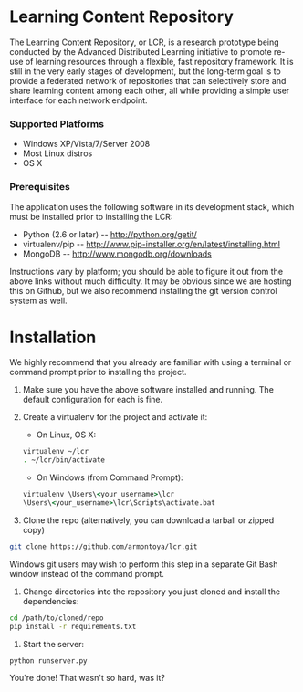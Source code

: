 # Learning Content Repository

The Learning Content Repository, or LCR, is a research prototype being conducted by the Advanced Distributed Learning initiative to promote re-use of learning resources through a flexible, fast repository framework. It is still in the very early stages of development, but the long-term goal is to provide a federated network of repositories that can selectively store and share learning content among each other, all while providing a simple user interface for each network endpoint.


### Supported Platforms

- Windows XP/Vista/7/Server 2008
- Most Linux distros
- OS X

### Prerequisites

The application uses the following software in its development stack, which must be installed prior to installing the LCR:

- Python (2.6 or later) -- http://python.org/getit/
- virtualenv/pip -- http://www.pip-installer.org/en/latest/installing.html
- MongoDB -- http://www.mongodb.org/downloads

Instructions vary by platform; you should be able to figure it out from the above links without much difficulty. It may be obvious since we are hosting this on Github, but we also recommend installing the git version control system as well.

# Installation

We highly recommend that you already are familiar with using a terminal or command prompt prior to installing the project. 

1. Make sure you have the above software installed and running. The default configuration for each is fine.
1. Create a virtualenv for the project and activate it:
    - On Linux, OS X:
    
    ```bash
    virtualenv ~/lcr
    . ~/lcr/bin/activate
    ```
    - On Windows (from Command Prompt):
    
    ```cmd
    virtualenv \Users\<your_username>\lcr
    \Users\<your_username>\lcr\Scripts\activate.bat
    ```
1. Clone the repo (alternatively, you can download a tarball or zipped copy)
```bash
git clone https://github.com/armontoya/lcr.git
```
Windows git users may wish to perform this step in a separate Git Bash window instead of the command prompt.
1. Change directories into the repository you just cloned and install the dependencies:
```bash
cd /path/to/cloned/repo
pip install -r requirements.txt
```
1. Start the server:
```bash
python runserver.py
```
You're done! That wasn't so hard, was it?


